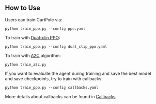 ## How to Use

Users can train CartPole via:

```shell
python train_ppo.py --config ppo.yaml
```


To train with [Dual-clip PPO](https://arxiv.org/abs/1912.09729):

```shell
python train_ppo.py --config dual_clip_ppo.yaml
```

To train with [A2C](https://arxiv.org/abs/1602.01783) algorithm:

```shell
python train_a2c.py
```

If you want to evaluate the agent during training and save the best model and save checkpoints, try to train with callbacks:

```shell
python train_ppo.py --config callbacks.yaml
```

More details about callbacks can be found in [Callbacks](https://openrl-docs.readthedocs.io/en/latest/callbacks/index.html).